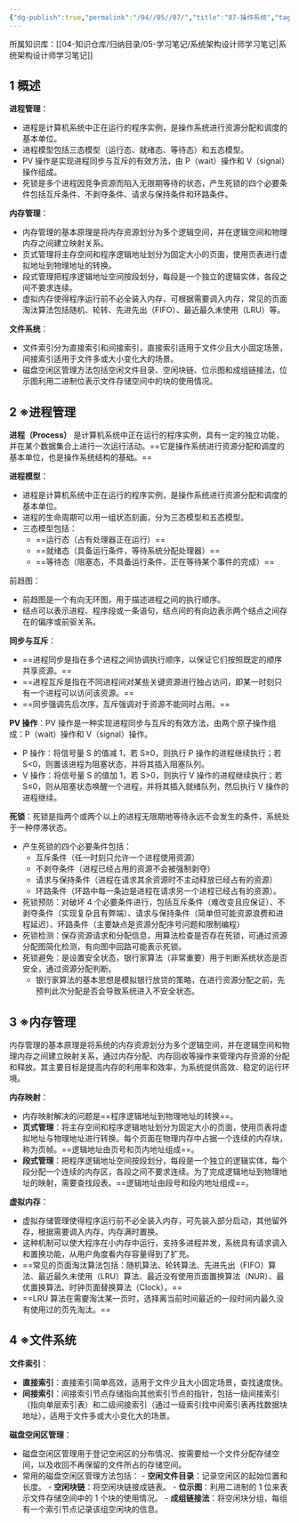 ```yaml
---
{"dg-publish":true,"permalink":"/04//05//07/","title":"07-操作系统","tags":["软考","系统架构设计师"]}
---
```



所属知识库：[[04-知识仓库/归纳目录/05-学习笔记/系统架构设计师学习笔记\|系统架构设计师学习笔记]]

## 1 概述

**进程管理**：
- 进程是计算机系统中正在运行的程序实例，是操作系统进行资源分配和调度的基本单位。
- 进程模型包括三态模型（运行态、就绪态、等待态）和五态模型。
- PV 操作是实现进程同步与互斥的有效方法，由 P（wait）操作和 V（signal）操作组成。
- 死锁是多个进程因竞争资源而陷入无限期等待的状态，产生死锁的四个必要条件包括互斥条件、不剥夺条件、请求与保持条件和环路条件。

**内存管理**：
- 内存管理的基本原理是将内存资源划分为多个逻辑空间，并在逻辑空间和物理内存之间建立映射关系。
- 页式管理将主存空间和程序逻辑地址划分为固定大小的页面，使用页表进行虚拟地址到物理地址的转换。
- 段式管理把程序逻辑地址空间按段划分，每段是一个独立的逻辑实体，各段之间不要求连续。
- 虚拟内存使得程序运行前不必全装入内存，可根据需要调入内存，常见的页面淘汰算法包括随机、轮转、先进先出（FIFO）、最近最久未使用（LRU）等。

**文件系统**：
- 文件索引分为直接索引和间接索引，直接索引适用于文件少且大小固定场景，间接索引适用于文件多或大小变化大的场景。
- 磁盘空闲区管理方法包括空闲文件目录、空闲块链、位示图和成组链接法，位示图利用二进制位表示文件存储空间中的块的使用情况。

## 2 ※进程管理

**进程（Process）** 是计算机系统中正在运行的程序实例，具有一定的独立功能，并在某个数据集合上进行一次运行活动。==它是操作系统进行资源分配和调度的基本单位，也是操作系统结构的基础。==

**进程模型**：
- 进程是计算机系统中正在运行的程序实例，是操作系统进行资源分配和调度的基本单位。
- 进程的生命周期可以用一组状态刻画，分为三态模型和五态模型。
- 三态模型包括：
	- ==运行态（占有处理器正在运行）==
	- ==就绪态（具备运行条件，等待系统分配处理器）==
	- ==等待态（阻塞态，不具备运行条件，正在等待某个事件的完成）==

前趋图：

- 前趋图是一个有向无环图，用于描述进程之间的执行顺序。
- 结点可以表示进程、程序段或一条语句，结点间的有向边表示两个结点之间存在的偏序或前驱关系。

**同步与互斥**：
- ==进程同步是指在多个进程之间协调执行顺序，以保证它们按照既定的顺序共享资源。==
- ==进程互斥是指在不同进程间对某些关键资源进行独占访问，即某一时刻只有一个进程可以访问该资源。==
- ==同步强调先后次序，互斥强调对于资源不能同时占用。==

**PV 操作**：PV 操作是一种实现进程同步与互斥的有效方法，由两个原子操作组成：P（wait）操作和 V（signal）操作。
- P 操作：将信号量 S 的值减 1，若 S≥0，则执行 P 操作的进程继续执行；若 S<0，则置该进程为阻塞状态，并将其插入阻塞队列。
- V 操作：将信号量 S 的值加 1，若 S>0，则执行 V 操作的进程继续执行；若 S≤0，则从阻塞状态唤醒一个进程，并将其插入就绪队列，然后执行 V 操作的进程继续。

**死锁**：死锁是指两个或两个以上的进程无限期地等待永远不会发生的条件，系统处于一种停滞状态。
- 产生死锁的四个必要条件包括：
	- 互斥条件（任一时刻只允许一个进程使用资源）
	- 不剥夺条件（进程已经占用的资源不会被强制剥夺）
	- 请求与保持条件（进程在请求其余资源时不主动释放已经占有的资源）
	- 环路条件（环路中每一条边是进程在请求另一个进程已经占有的资源）。
- 死锁预防：对破坏 4 个必要条件进行，包括互斥条件（难改变且应保证）、不剥夺条件（实现复杂且有弊端）、请求与保持条件（简单但可能资源浪费和进程延迟）、环路条件（主要缺点是资源分配序号问题和限制编程）
- 死锁检测：保存资源请求和分配信息，用算法检查是否存在死锁，可通过资源分配图简化检测，有向图中回路可能表示死锁。
- 死锁避免：是设置安全状态，银行家算法（非常重要）用于判断系统状态是否安全，通过资源分配判断。
	- 银行家算法的基本思想是模拟银行放贷的策略，在进行资源分配之前，先预判此次分配是否会导致系统进入不安全状态。

## 3 ※内存管理

内存管理的基本原理是将系统的内存资源划分为多个逻辑空间，并在逻辑空间和物理内存之间建立映射关系，通过内存分配、内存回收等操作来管理内存资源的分配和释放。其主要目标是提高内存的利用率和效率，为系统提供高效、稳定的运行环境。

**内存映射**：
- 内存映射解决的问题是==程序逻辑地址到物理地址的转换==。
- **页式管理**：将主存空间和程序逻辑地址划分为固定大小的页面，使用页表将虚拟地址与物理地址进行转换。每个页面在物理内存中占据一个连续的内存块，称为页帧。==逻辑地址由页号和页内地址组成==。
- **段式管理**：把程序逻辑地址空间按段划分，每段是一个独立的逻辑实体，每个段分配一个连续的内存区，各段之间不要求连续。为了完成逻辑地址到物理地址的映射，需要查找段表。==逻辑地址由段号和段内地址组成==。

**虚拟内存**：
- 虚拟存储管理使得程序运行前不必全装入内存，可先装入部分启动，其他留外存，根据需要调入内存，内存满时置换。
- 这种机制可以使大程序在小内存中运行，支持多进程并发，系统具有请求调入和置换功能，从用户角度看内存容量得到了扩充。
- ==常见的页面淘汰算法包括：随机算法、轮转算法、先进先出（FIFO）算法、最近最久未使用（LRU）算法、最近没有使用页面置换算法（NUR）、最优置换算法、时钟页面替换算法（Clock）。==
- ==LRU 算法在需要淘汰某一页时，选择离当前时间最近的一段时间内最久没有使用过的页先淘汰。==

## 4 ※文件系统

**文件索引**：
- **直接索引**：直接索引简单高效，适用于文件少且大小固定场景，查找速度快。
- **间接索引**：间接索引节点存储指向其他索引节点的指针，包括一级间接索引（指向单层索引表）和二级间接索引（通过一级索引找中间索引表再找数据块地址），适用于文件多或大小变化大的场景。

**磁盘空闲区管理**：
- 磁盘空闲区管理用于登记空闲区的分布情况、按需要给一个文件分配存储空间，以及收回不再保留的文件所占的存储空间。
- 常用的磁盘空闲区管理方法包括：
		- **空闲文件目录**：记录空闲区的起始位置和长度。
		- **空闲块链**：将空闲块链接成链表。
		- **位示图**：利用二进制的 1 位来表示文件存储空间中的 1 个块的使用情况。
		- **成组链接法**：将空闲块分组，每组有一个索引节点记录该组空闲块的信息。
